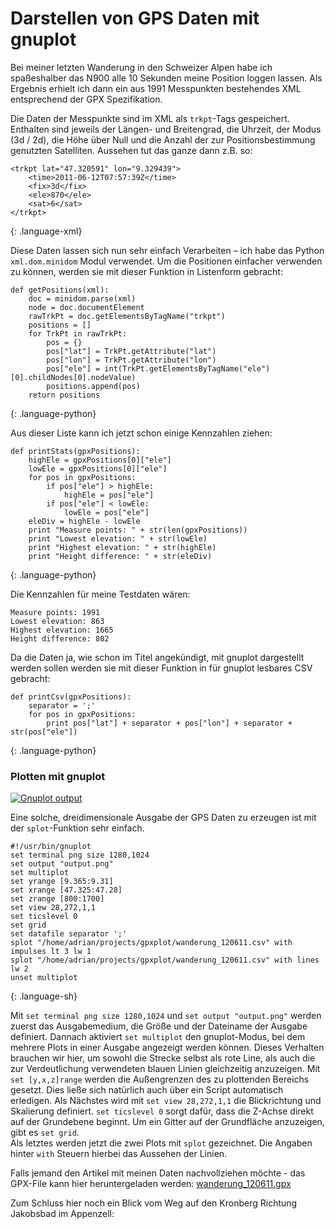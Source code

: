# Darstellen von GPS Daten mit gnuplot

Bei meiner letzten Wanderung in den Schweizer Alpen habe ich spaßeshalber das N900 alle 10 Sekunden meine Position loggen lassen. Als Ergebnis erhielt ich dann ein aus 1991 Messpunkten bestehendes XML entsprechend der GPX Spezifikation.

Die Daten der Messpunkte sind im XML als `trkpt`-Tags gespeichert. Enthalten sind jeweils der Längen- und Breitengrad, die Uhrzeit, der Modus (3d / 2d), die Höhe über Null und die Anzahl der zur Positionsbestimmung genutzten Satelliten. Aussehen tut das ganze dann z.B. so:

~~~
<trkpt lat="47.320591" lon="9.329439">
	<time>2011-06-12T07:57:39Z</time>
	<fix>3d</fix>
	<ele>870</ele>
	<sat>6</sat>
</trkpt>
~~~
{: .language-xml}

Diese Daten lassen sich nun sehr einfach Verarbeiten – ich habe das Python `xml.dom.minidom` Modul verwendet. Um die Positionen einfacher verwenden zu können, werden sie mit dieser Funktion in Listenform gebracht:

~~~
def getPositions(xml):
	doc = minidom.parse(xml)
	node = doc.documentElement
	rawTrkPt = doc.getElementsByTagName("trkpt")
	positions = []
	for TrkPt in rawTrkPt:
		pos = {}
		pos["lat"] = TrkPt.getAttribute("lat")
		pos["lon"] = TrkPt.getAttribute("lon")
		pos["ele"] = int(TrkPt.getElementsByTagName("ele")[0].childNodes[0].nodeValue)
		positions.append(pos)
	return positions
~~~
{: .language-python}

Aus dieser Liste kann ich jetzt schon einige Kennzahlen ziehen:

~~~
def printStats(gpxPositions):
	highEle = gpxPositions[0]["ele"]
	lowEle = gpxPositions[0]["ele"]
	for pos in gpxPositions:
		if pos["ele"] > highEle:
			highEle = pos["ele"]
		if pos["ele"] < lowEle:
			lowEle = pos["ele"]
	eleDiv = highEle - lowEle
	print "Measure points: " + str(len(gpxPositions))
	print "Lowest elevation: " + str(lowEle)
	print "Highest elevation: " + str(highEle)
	print "Height difference: " + str(eleDiv)
~~~
{: .language-python}


Die Kennzahlen für meine Testdaten wären:

	Measure points: 1991
	Lowest elevation: 863
	Highest elevation: 1665
	Height difference: 802

Da die Daten ja, wie schon im Titel angekündigt, mit gnuplot dargestellt werden sollen werden sie mit dieser Funktion in für gnuplot lesbares CSV gebracht:

~~~
def printCsv(gpxPositions):
	separator = ';'
	for pos in gpxPositions:
		print pos["lat"] + separator + pos["lon"] + separator + str(pos["ele"])
~~~
{: .language-python}

### Plotten mit gnuplot

<a href="http://imgur.com/RHlNp"><img src="http://i.imgur.com/RHlNpl.jpg" alt="Gnuplot output" class="clear full"/></a>

Eine solche, dreidimensionale Ausgabe der GPS Daten zu erzeugen ist mit der `splot`-Funktion sehr einfach.

~~~
#!/usr/bin/gnuplot
set terminal png size 1280,1024
set output "output.png"
set multiplot
set yrange [9.365:9.31]
set xrange [47.325:47.28]
set zrange [800:1700]
set view 28,272,1,1
set ticslevel 0
set grid
set datafile separator ';'
splot "/home/adrian/projects/gpxplot/wanderung_120611.csv" with impulses lt 3 lw 1
splot "/home/adrian/projects/gpxplot/wanderung_120611.csv" with lines lw 2
unset multiplot
~~~
{: .language-sh}

Mit `set terminal png size 1280,1024` und `set output "output.png"` werden zuerst das Ausgabemedium, die Größe und der Dateiname der Ausgabe definiert. Dannach aktiviert `set multiplot` den gnuplot-Modus, bei dem mehrere Plots in einer Ausgabe angezeigt werden können. Dieses Verhalten brauchen wir hier, um sowohl die Strecke selbst als rote Line, als auch die zur Verdeutlichung verwendeten blauen Linien gleichzeitig anzuzeigen.
Mit `set [y,x,z]range` werden die Außengrenzen des zu plottenden Bereichs gesetzt. Dies ließe sich natürlich auch über ein Script automatisch erledigen. Als Nächstes wird mit `set view 28,272,1,1` die Blickrichtung und Skalierung definiert. `set ticslevel 0` sorgt dafür, dass die Z-Achse direkt auf der Grundebene beginnt. Um ein Gitter auf der Grundfläche anzuzeigen, gibt es `set grid`.  
Als letztes werden jetzt die zwei Plots mit `splot` gezeichnet. Die Angaben hinter `with` Steuern hierbei das Aussehen der Linien.

Falls jemand den Artikel mit meinen Daten nachvollziehen möchte - das GPX-File kann hier heruntergeladen werden: 
 [wanderung_120611.gpx](http://blog.kummerlaender.eu/workspace/media/upload/wanderung_120611.gpx)

Zum Schluss hier noch ein Blick vom Weg auf den Kronberg Richtung Jakobsbad im Appenzell:

<a href="http://imgur.com/SLnY0"><img src="http://i.imgur.com/SLnY0l.jpg" alt="" title="Aussicht" class="full"/></a>
